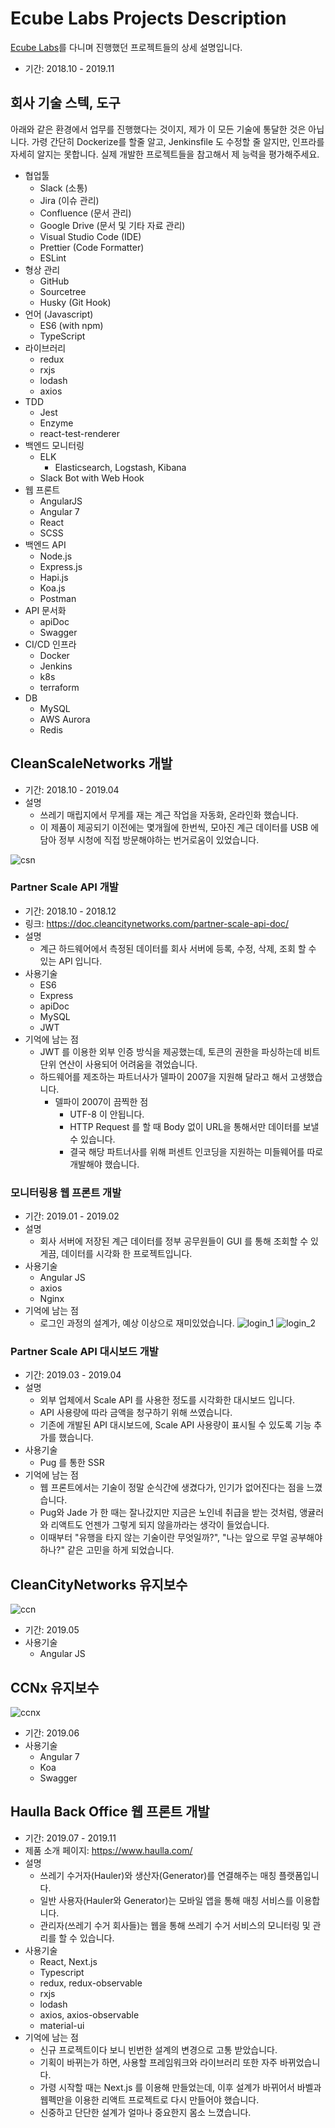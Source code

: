 # Ecube Labs Projects Description

[Ecube Labs](https://www.ecubelabs.com)를 다니며 진행했던 프로젝트들의 상세 설명입니다.

- 기간: 2018.10 - 2019.11

## 회사 기술 스텍, 도구

아래와 같은 환경에서 업무를 진행했다는 것이지, 제가 이 모든 기술에 통달한 것은 아닙니다.
가령 간단히 Dockerize를 할줄 알고, Jenkinsfile 도 수정할 줄 알지만, 인프라를 자세히 알지는 못합니다.
실제 개발한 프로젝트들을 참고해서 제 능력을 평가해주세요.

- 협업툴
  - Slack (소통)
  - Jira (이슈 관리)
  - Confluence (문서 관리)
  - Google Drive (문서 및 기타 자료 관리)
  - Visual Studio Code (IDE)
  - Prettier (Code Formatter)
  - ESLint
- 형상 관리
  - GitHub
  - Sourcetree
  - Husky (Git Hook)
- 언어 (Javascript)
  - ES6 (with npm)
  - TypeScript
- 라이브러리
  - redux
  - rxjs
  - lodash
  - axios
- TDD
  - Jest
  - Enzyme
  - react-test-renderer
- 백엔드 모니터링
  - ELK
    - Elasticsearch, Logstash, Kibana
  - Slack Bot with Web Hook
- 웹 프론트
  - AngularJS
  - Angular 7
  - React
  - SCSS
- 백엔드 API
  - Node.js
  - Express.js
  - Hapi.js
  - Koa.js
  - Postman
- API 문서화
  - apiDoc
  - Swagger
- CI/CD 인프라
  - Docker
  - Jenkins
  - k8s
  - terraform
- DB
  - MySQL
  - AWS Aurora
  - Redis

## CleanScaleNetworks 개발

- 기간: 2018.10 - 2019.04
- 설명
  - 쓰레기 매립지에서 무게를 재는 계근 작업을 자동화, 온라인화 했습니다.
  - 이 제품이 제공되기 이전에는 몇개월에 한번씩, 모아진 계근 데이터를 USB 에 담아 정부 시청에 직접 방문해야하는 번거로움이 있었습니다.

![csn](./img/csn.png)

### Partner Scale API 개발

- 기간: 2018.10 - 2018.12
- 링크: https://doc.cleancitynetworks.com/partner-scale-api-doc/
- 설명
  - 계근 하드웨어에서 측정된 데이터를 회사 서버에 등록, 수정, 삭제, 조회 할 수 있는 API 입니다.
- 사용기술
  - ES6
  - Express
  - apiDoc
  - MySQL
  - JWT
- 기억에 남는 점
  - JWT 를 이용한 외부 인증 방식을 제공했는데, 토큰의 권한을 파싱하는데 비트 단위 연산이 사용되어 어려움을 겪었습니다.
  - 하드웨어를 제조하는 파트너사가 델파이 2007을 지원해 달라고 해서 고생했습니다.
    - 델파이 2007이 끔찍한 점
      - UTF-8 이 안됩니다.
      - HTTP Request 를 할 때 Body 없이 URL을 통해서만 데이터를 보낼 수 있습니다.
      - 결국 해당 파트너사를 위해 퍼센트 인코딩을 지원하는 미들웨어를 따로 개발해야 했습니다.

### 모니터링용 웹 프론트 개발

- 기간: 2019.01 - 2019.02
- 설명
  - 회사 서버에 저장된 계근 데이터를 정부 공무원들이 GUI 를 통해 조회할 수 있게끔, 데이터를 시각화 한 프로젝트입니다.
- 사용기술
  - Angular JS
  - axios
  - Nginx
- 기억에 남는 점
  - 로그인 과정의 설계가, 예상 이상으로 재미있었습니다.
    ![login_1](./img/login_1.jpeg)
    ![login_2](./img/login_2.png)

### Partner Scale API 대시보드 개발

- 기간: 2019.03 - 2019.04
- 설명
  - 외부 업체에서 Scale API 를 사용한 정도를 시각화한 대시보드 입니다.
  - API 사용량에 따라 금액을 청구하기 위해 쓰였습니다.
  - 기존에 개발된 API 대시보드에, Scale API 사용량이 표시될 수 있도록 기능 추가를 했습니다.
- 사용기술
  - Pug 를 통한 SSR
- 기억에 남는 점
  - 웹 프론트에서는 기술이 정말 순식간에 생겼다가, 인기가 없어진다는 점을 느꼈습니다.
  - Pug와 Jade 가 한 때는 잘나갔지만 지금은 노인네 취급을 받는 것처럼, 앵귤러와 리액트도 언젠가 그렇게 되지 않을까라는 생각이 들었습니다.
  - 이때부터 "유행을 타지 않는 기술이란 무엇일까?", "나는 앞으로 무얼 공부해야하나?" 같은 고민을 하게 되었습니다.

## CleanCityNetworks 유지보수

![ccn](./img/ccn.png)

- 기간: 2019.05
- 사용기술
  - Angular JS

## CCNx 유지보수

![ccnx](./img/ccnx.png)

- 기간: 2019.06
- 사용기술
  - Angular 7
  - Koa
  - Swagger

## Haulla Back Office 웹 프론트 개발

- 기간: 2019.07 - 2019.11
- 제품 소개 페이지: https://www.haulla.com/
- 설명
  - 쓰레기 수거자(Hauler)와 생산자(Generator)를 연결해주는 매칭 플랫폼입니다.
  - 일반 사용자(Hauler와 Generator)는 모바일 앱을 통해 매칭 서비스를 이용합니다.
  - 관리자(쓰레기 수거 회사들)는 웹을 통해 쓰레기 수거 서비스의 모니터링 및 관리를 할 수 있습니다.
- 사용기술
  - React, Next.js
  - Typescript
  - redux, redux-observable
  - rxjs
  - lodash
  - axios, axios-observable
  - material-ui
- 기억에 남는 점
  - 신규 프로젝트이다 보니 빈번한 설계의 변경으로 고통 받았습니다.
  - 기획이 바뀌는가 하면, 사용할 프레임워크와 라이브러리 또한 자주 바뀌었습니다.
  - 가령 시작할 때는 Next.js 를 이용해 만들었는데, 이후 설계가 바뀌어서 바벨과 웹펙만을 이용한 리액트 프로젝트로 다시 만들어야 했습니다.
  - 신중하고 단단한 설계가 얼마나 중요한지 몸소 느꼈습니다.
